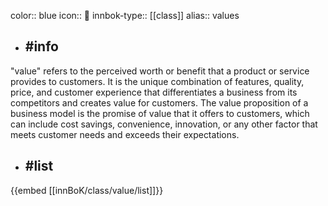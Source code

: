 color:: blue
icon:: 💎
innbok-type:: [[class]]
alias:: values

- ## #info 
"value" refers to the perceived worth or benefit that a product or service provides to customers. It is the unique combination of features, quality, price, and customer experience that differentiates a business from its competitors and creates value for customers. The value proposition of a business model is the promise of value that it offers to customers, which can include cost savings, convenience, innovation, or any other factor that meets customer needs and exceeds their expectations.
- ## #list 
{{embed [[innBoK/class/value/list]]}}

